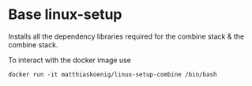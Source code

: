 # Base linux-setup
Installs all the dependency libraries required for the combine stack &
the combine stack.

To interact with the docker image use
```
docker run -it matthiaskoenig/linux-setup-combine /bin/bash
```
